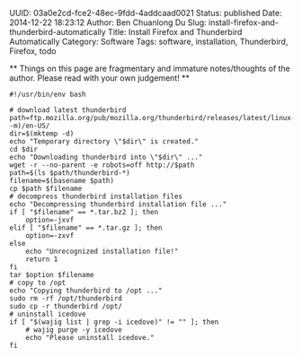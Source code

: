 UUID: 03a0e2cd-fce2-48ec-9fdd-4addcaad0021
Status: published
Date: 2014-12-22 18:23:12
Author: Ben Chuanlong Du
Slug: install-firefox-and-thunderbird-automatically
Title: Install Firefox and Thunderbird Automatically
Category: Software
Tags: software, installation, Thunderbird, Firefox, todo

**
Things on this page are
fragmentary and immature notes/thoughts of the author.
Please read with your own judgement!
**


    #!/usr/bin/env bash

    # download latest thunderbird
    path=ftp.mozilla.org/pub/mozilla.org/thunderbird/releases/latest/linux-$(uname -m)/en-US/
    dir=$(mktemp -d)
    echo "Temporary directory \"$dir\" is created."
    cd $dir
    echo "Downloading thunderbird into \"$dir\" ..."
    wget -r --no-parent -e robots=off http://$path
    path=$(ls $path/thunderbird-*)
    filename=$(basename $path)
    cp $path $filename
    # decompress thunderbird installation files
    echo "Decompressing thunderbird installation file ..."
    if [ "$filename" == *.tar.bz2 ]; then
        option=-jxvf
    elif [ "$filename" == *.tar.gz ]; then
        option=-zxvf
    else
        echo "Unrecognized installation file!"
        return 1
    fi
    tar $option $filename
    # copy to /opt
    echo "Copying thunderbird to /opt ..."
    sudo rm -rf /opt/thunderbird
    sudo cp -r thunderbird /opt/
    # uninstall icedove
    if [ "$(wajig list | grep -i icedove)" != "" ]; then
        # wajig purge -y icedove
        echo "Please uninstall icedove."
    fi
